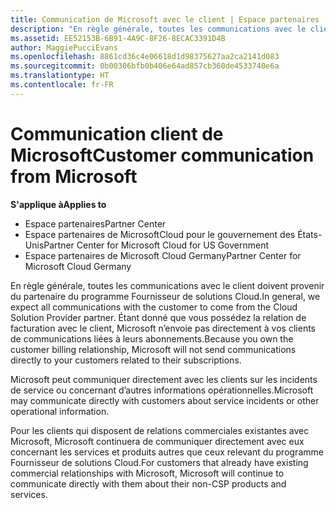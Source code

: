 ```yaml
---
title: Communication de Microsoft avec le client | Espace partenaires
description: "En règle générale, toutes les communications avec le client doivent provenir du partenaire du programme Fournisseur de solutions Cloud."
ms.assetid: EE52153B-6B91-4A9C-8F26-8ECAC3391D4B
author: MaggiePucciEvans
ms.openlocfilehash: 8861cd36c4e06618d1d98375627aa2ca2141d083
ms.sourcegitcommit: 0b00306bfb0b406e64ad857cb360de4533740e6a
ms.translationtype: HT
ms.contentlocale: fr-FR
---
```

# <a name="customer-communication-from-microsoft"></a><span data-ttu-id="29175-103">Communication client de Microsoft</span><span class="sxs-lookup"><span data-stu-id="29175-103">Customer communication from Microsoft</span></span>

**<span data-ttu-id="29175-104">S'applique à</span><span class="sxs-lookup"><span data-stu-id="29175-104">Applies to</span></span>**

-  <span data-ttu-id="29175-105">Espace partenaires</span><span class="sxs-lookup"><span data-stu-id="29175-105">Partner Center</span></span>
-  <span data-ttu-id="29175-106">Espace partenaires de MicrosoftCloud pour le gouvernement des États-Unis</span><span class="sxs-lookup"><span data-stu-id="29175-106">Partner Center for Microsoft Cloud for US Government</span></span>
-  <span data-ttu-id="29175-107">Espace partenaires de Microsoft Cloud Germany</span><span class="sxs-lookup"><span data-stu-id="29175-107">Partner Center for Microsoft Cloud Germany</span></span>

<span data-ttu-id="29175-108">En règle générale, toutes les communications avec le client doivent provenir du partenaire du programme Fournisseur de solutions Cloud.</span><span class="sxs-lookup"><span data-stu-id="29175-108">In general, we expect all communications with the customer to come from the Cloud Solution Provider partner.</span></span> <span data-ttu-id="29175-109">Étant donné que vous possédez la relation de facturation avec le client, Microsoft n’envoie pas directement à vos clients de communications liées à leurs abonnements.</span><span class="sxs-lookup"><span data-stu-id="29175-109">Because you own the customer billing relationship, Microsoft will not send communications directly to your customers related to their subscriptions.</span></span>

<span data-ttu-id="29175-110">Microsoft peut communiquer directement avec les clients sur les incidents de service ou concernant d’autres informations opérationnelles.</span><span class="sxs-lookup"><span data-stu-id="29175-110">Microsoft may communicate directly with customers about service incidents or other operational information.</span></span>

<span data-ttu-id="29175-111">Pour les clients qui disposent de relations commerciales existantes avec Microsoft, Microsoft continuera de communiquer directement avec eux concernant les services et produits autres que ceux relevant du programme Fournisseur de solutions Cloud.</span><span class="sxs-lookup"><span data-stu-id="29175-111">For customers that already have existing commercial relationships with Microsoft, Microsoft will continue to communicate directly with them about their non-CSP products and services.</span></span>

 

 



